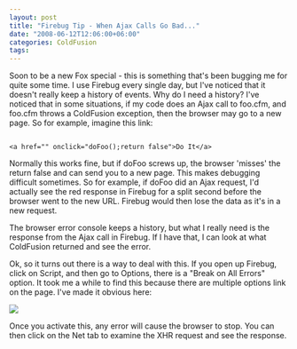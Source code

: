 ```yaml
---
layout: post
title: "Firebug Tip - When Ajax Calls Go Bad..."
date: "2008-06-12T12:06:00+06:00"
categories: ColdFusion 
tags: 
---
```


Soon to be a new Fox special - this is something that's been bugging me for quite some time. I use Firebug every single day, but I've noticed that it doesn't really keep a history of events. Why do I need a history? I've noticed that in some situations, if my code does an Ajax call to foo.cfm, and foo.cfm throws a ColdFusion exception, then the browser may go to a new page. So for example, imagine this link:
<!--more-->
<code>
&lt;a href="" onclick="doFoo();return false"&gt;Do It&lt;/a&gt;
</code>

Normally this works fine, but if doFoo screws up, the browser 'misses' the return false and can send you to a new page. This makes debugging difficult sometimes. So for example, if doFoo did an Ajax request, I'd actually see the red response in Firebug for a split second before the browser went to the new URL. Firebug would then lose the data as it's in a new request.

The browser error console keeps a history, but what I really need is the response from the Ajax call in Firebug. If I have that, I can look at what ColdFusion returned and see the error. 

Ok, so it turns out there is a way to deal with this. If you open up Firebug, click on Script, and then go to Options, there is a "Break on All Errors" option. It took me a while to find this because there are multiple options link on the page. I've made it obvious here:

<img src="https://static.raymondcamden.com/images/fb.jpg">

Once you activate this, any error will cause the browser to stop. You can then click on the Net tab to examine the XHR request and see the response.